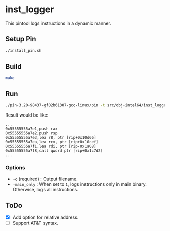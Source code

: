 # inst_logger

This pintool logs instructions in a dynamic manner.

## Setup Pin

```bash
./install_pin.sh
```

## Build

```bash
make
```

## Run

```bash
./pin-3.20-98437-gf02b61307-gcc-linux/pin -t src/obj-intel64/inst_logger.so -o ls.csv -main_only 1 -- /bin/ls
```

Result would be like:

```
...
0x55555555a7e1,push rax
0x55555555a7e2,push rsp
0x55555555a7e3,lea r8, ptr [rip+0x10d66]
0x55555555a7ea,lea rcx, ptr [rip+0x10cef]
0x55555555a7f1,lea rdi, ptr [rip-0x1a08]
0x55555555a7f8,call qword ptr [rip+0x1c7d2]
...
```

### Options

- `-o` (required) : Output filename.
- `-main_only` : When set to `1`, logs instructions only in main binary. Otherwise, logs all instructions.

## ToDo

- [x] Add option for relative address.
- [ ] Support AT&T syntax.
